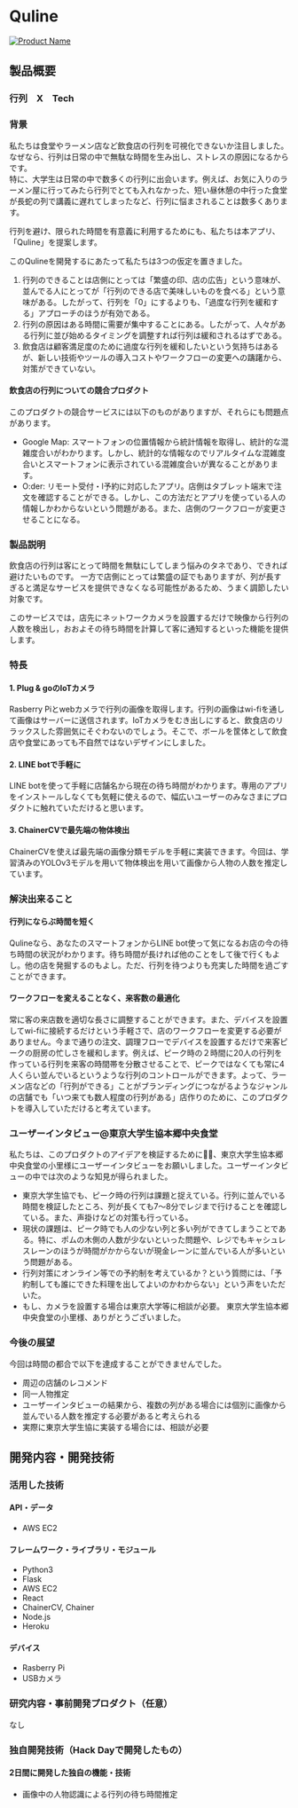 # Quline

[![Product Name](image.png)](https://www.youtube.com/watch?v=G5rULR53uMk)

## 製品概要
### 行列　X　Tech

### 背景
私たちは食堂やラーメン店など飲食店の行列を可視化できないか注目しました。なぜなら、行列は日常の中で無駄な時間を生み出し、ストレスの原因になるからです。  
特に、大学生は日常の中で数多くの行列に出会います。例えば、お気に入りのラーメン屋に行ってみたら行列でとても入れなかった、短い昼休憩の中行った食堂が長蛇の列で講義に遅れてしまったなど、行列に悩まされることは数多くあります。
  
行列を避け、限られた時間を有意義に利用するためにも、私たちは本アプリ、「Quline」を提案します。  

このQulineを開発するにあたって私たちは3つの仮定を置きました。
　　
1. 行列のできることは店側にとっては「繁盛の印、店の広告」という意味が、並んでる人にとってが「行列のできる店で美味しいものを食べる」という意味がある。したがって、行列を「0」にするよりも、「過度な行列を緩和する」アプローチのほうが有効である。
2. 行列の原因はある時間に需要が集中することにある。したがって、人々がある行列に並び始めるタイミングを調整すれば行列は緩和されるはずである。
3. 飲食店は顧客満足度のために過度な行列を緩和したいという気持ちはあるが、新しい技術やツールの導入コストやワークフローの変更への躊躇から、対策ができていない。

#### 飲食店の行列についての競合プロダクト
このプロダクトの競合サービスには以下のものがありますが、それらにも問題点があります。
* Google Map: スマートフォンの位置情報から統計情報を取得し、統計的な混雑度合いがわかります。しかし、統計的な情報なのでリアルタイムな混雑度合いとスマートフォンに表示されている混雑度合いが異なることがあります。
* O:der: リモート受付・l予約に対応したアプリ。店側はタブレット端末で注文を確認することができる。しかし、この方法だとアプリを使っている人の情報しかわからないという問題がある。また、店側のワークフローが変更させることになる。

### 製品説明
飲食店の行列は客にとって時間を無駄にしてしまう悩みのタネであり、できれば避けたいものです。
一方で店側にとっては繁盛の証でもありますが、列が長すぎると満足なサービスを提供できなくなる可能性があるため、うまく調節したい対象です。

このサービスでは，店先にネットワークカメラを設置するだけで映像から行列の人数を検出し，おおよその待ち時間を計算して客に通知するといった機能を提供します。

### 特長

#### 1. Plug & goのIoTカメラ
Rasberry Piとwebカメラで行列の画像を取得します。行列の画像はwi-fiを通して画像はサーバーに送信されます。IoTカメラをむき出しにすると、飲食店のリラックスした雰囲気にそぐわないのでしょう。そこで、ボールを筐体として飲食店や食堂にあっても不自然ではないデザインにしました。

#### 2. LINE botで手軽に
LINE botを使って手軽に店舗名から現在の待ち時間がわかります。専用のアプリをインストールしなくても気軽に使えるので、幅広いユーザーのみなさまにプロダクトに触れていただけると思います。

#### 3. ChainerCVで最先端の物体検出
ChainerCVを使えば最先端の画像分類モデルを手軽に実装できます。今回は、学習済みのYOLOv3モデルを用いて物体検出を用いて画像から人物の人数を推定しています。

### 解決出来ること

#### 行列にならぶ時間を短く
Qulineなら、あなたのスマートフォンからLINE bot使って気になるお店の今の待ち時間の状況がわかります。待ち時間が長ければ他のことをして後で行くもよし。他の店を発掘するのもよし。ただ、行列を待つよりも充実した時間を過ごすことができます。

#### ワークフローを変えることなく、来客数の最適化

常に客の来店数を適切な長さに調整することができます。また、デバイスを設置してwi-fiに接続するだけという手軽さで、店のワークフローを変更する必要がありません。今まで通りの注文、調理フローでデバイスを設置するだけで来客ピークの厨房の忙しさを緩和します。例えば、ピーク時の２時間に20人の行列を作っている行列を来客の時間帯を分散させることで、ピークではなくても常に4人くらい並んでいるというような行列のコントロールができます。よって、ラーメン店などの「行列ができる」ことがブランディングにつながるようなジャンルの店舗でも「いつ来ても数人程度の行列がある」店作りのために、このプロダクトを導入していただけると考えています。

### ユーザーインタビュー@東京大学生協本郷中央食堂
私たちは、このプロダクトのアイデアを検証するために、東京大学生協本郷中央食堂の小里様にユーザーインタビューをお願いしました。ユーザーインタビューの中では次のような知見が得られました。
- 東京大学生協でも、ピーク時の行列は課題と捉えている。行列に並んでいる時間を検証したところ、列が長くても7〜8分でレジまで行けることを確認している。また、声掛けなどの対策も行っている。
- 現状の課題は、ピーク時でも人の少ない列と多い列ができてしまうことである。特に、ポムの木側の人数が少ないといった問題や、レジでもキャシュレスレーンのほうが時間がかからないが現金レーンに並んでいる人が多いという問題がある。
- 行列対策にオンライン等での予約制を考えているか？という質問には、「予約制しても誰にできた料理を出してよいのかわからない」という声をいただいた。
- もし、カメラを設置する場合は東京大学等に相談が必要。
東京大学生協本郷中央食堂の小里様、ありがとうございました。

### 今後の展望
今回は時間の都合で以下を達成することができませんでした。
- 周辺の店舗のレコメンド 
- 同一人物推定
- ユーザーインタビューの結果から、複数の列がある場合には個別に画像から並んでいる人数を推定する必要があると考えられる
- 実際に東京大学生協に実装する場合には、相談が必要


## 開発内容・開発技術
### 活用した技術
#### API・データ
- AWS EC2

#### フレームワーク・ライブラリ・モジュール
* Python3 
* Flask 
* AWS EC2 
* React 
* ChainerCV, Chainer
* Node.js
* Heroku

#### デバイス
* Rasberry Pi 
* USBカメラ

### 研究内容・事前開発プロダクト（任意）
なし

### 独自開発技術（Hack Dayで開発したもの）
#### 2日間に開発した独自の機能・技術
* 画像中の人物認識による行列の待ち時間推定

